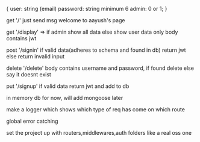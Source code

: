 {
    user: string (email)
    password: string minimum 6
    admin: 0 or 1;
}

get '/' just send msg welcome to aayush's page

get '/display' => if admin show all data else show user data only body contains jwt

post '/signin' if valid data(adheres to schema and found in db) return jwt else return invalid input

delete '/delete' body contains username and password, if found delete else say it doesnt exist

put '/signup' if valid data return jwt and add to db


in memory db for now, will add mongoose later




make a logger which shows which type of req has come on which route

global error catching

set the project up with routers,middlewares,auth folders like a real oss one